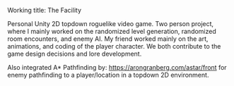 Working title: The Facility

Personal Unity 2D topdown roguelike video game. Two person project, where I mainly worked on the randomized level generation, randomized room encounters, and enemy AI. My friend worked mainly on the art, animations, and coding of the player character. We both contribute to the game design decisions and lore development.

Also integrated A* Pathfinding by:
https://arongranberg.com/astar/front
for enemy pathfinding to a player/location in a topdown 2D environment.
